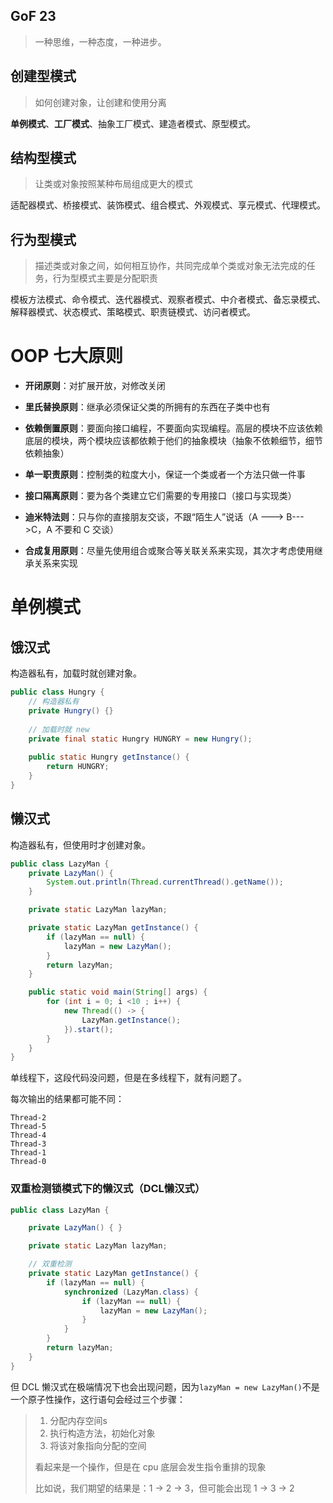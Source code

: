 ## GoF 23

> 一种思维，一种态度，一种进步。

## 创建型模式

> 如何创建对象，让创建和使用分离

**单例模式**、**工厂模式**、抽象工厂模式、建造者模式、原型模式。

## 结构型模式

> 让类或对象按照某种布局组成更大的模式

适配器模式、桥接模式、装饰模式、组合模式、外观模式、享元模式、代理模式。

## 行为型模式

> 描述类或对象之间，如何相互协作，共同完成单个类或对象无法完成的任务，行为型模式主要是分配职责

模板方法模式、命令模式、迭代器模式、观察者模式、中介者模式、备忘录模式、解释器模式、状态模式、策略模式、职责链模式、访问者模式。

# OOP 七大原则

- **开闭原则**：对扩展开放，对修改关闭

- **里氏替换原则**：继承必须保证父类的所拥有的东西在子类中也有
- **依赖倒置原则**：要面向接口编程，不要面向实现编程。高层的模块不应该依赖底层的模块，两个模块应该都依赖于他们的抽象模块（抽象不依赖细节，细节依赖抽象）
- **单一职责原则**：控制类的粒度大小，保证一个类或者一个方法只做一件事
- **接口隔离原则**：要为各个类建立它们需要的专用接口（接口与实现类）
- **迪米特法则**：只与你的直接朋友交谈，不跟“陌生人”说话（A ---> B--->C，A 不要和 C 交谈）
- **合成复用原则**：尽量先使用组合或聚合等关联关系来实现，其次才考虑使用继承关系来实现

# 单例模式

## 饿汉式

构造器私有，加载时就创建对象。

```java
public class Hungry {
    // 构造器私有
    private Hungry() {}
   
    // 加载时就 new
    private final static Hungry HUNGRY = new Hungry();
    
   	public static Hungry getInstance() {
        return HUNGRY;
    }
}
```

## 懒汉式

构造器私有，但使用时才创建对象。

```java
public class LazyMan {
    private LazyMan() {
        System.out.println(Thread.currentThread().getName());
    }

    private static LazyMan lazyMan;

    private static LazyMan getInstance() {
        if (lazyMan == null) {
            lazyMan = new LazyMan();
        }
        return lazyMan;
    }

    public static void main(String[] args) {
        for (int i = 0; i <10 ; i++) {
            new Thread(() -> {
                LazyMan.getInstance();
            }).start();
        }
    }
}
```

单线程下，这段代码没问题，但是在多线程下，就有问题了。

每次输出的结果都可能不同：

```
Thread-2
Thread-5
Thread-4
Thread-3
Thread-1
Thread-0
```

### 双重检测锁模式下的懒汉式（DCL懒汉式）

```java
public class LazyMan {

    private LazyMan() { }

    private static LazyMan lazyMan;

    // 双重检测
    private static LazyMan getInstance() {
        if (lazyMan == null) {
            synchronized (LazyMan.class) {
                if (lazyMan == null) {
                    lazyMan = new LazyMan();
                }
            }
        }
        return lazyMan;
    }
}
```

但 DCL 懒汉式在极端情况下也会出现问题，因为```lazyMan = new LazyMan()```不是一个原子性操作，这行语句会经过三个步骤：

> 1. 分配内存空间s
> 2. 执行构造方法，初始化对象
> 3. 将该对象指向分配的空间
>
> 看起来是一个操作，但是在 cpu 底层会发生指令重排的现象
>
> 比如说，我们期望的结果是：1 -> 2 -> 3，但可能会出现 1 -> 3 -> 2

